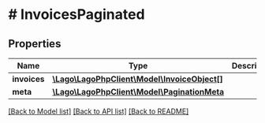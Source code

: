 # # InvoicesPaginated

## Properties

Name | Type | Description | Notes
------------ | ------------- | ------------- | -------------
**invoices** | [**\Lago\LagoPhpClient\Model\InvoiceObject[]**](InvoiceObject.md) |  |
**meta** | [**\Lago\LagoPhpClient\Model\PaginationMeta**](PaginationMeta.md) |  |

[[Back to Model list]](../../README.md#models) [[Back to API list]](../../README.md#endpoints) [[Back to README]](../../README.md)
